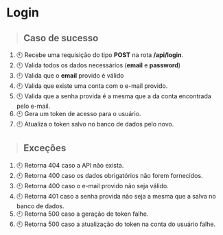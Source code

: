 # Login

> ## Caso de sucesso

1. 🕙 Recebe uma requisição do tipo **POST** na rota **/api/login**.
2. 🕙 Valida todos os dados necessários (**email** e **password**)
3. 🕙 Valida que o **email** provido é válido
4. 🕙 Valida que existe uma conta com o e-mail provido.
5. 🕙 Valida que a senha provida é a mesma que a da conta encontrada pelo e-mail.
6. 🕙 Gera um token de acesso para o usuário.
7. 🕙 Atualiza o token salvo no banco de dados pelo novo.

> ## Exceções

1. 🕙 Retorna 404 caso a API não exista.
2. 🕙 Retorna 400 caso os dados obrigatórios não forem fornecidos.
3. 🕙 Retorna 400 caso o e-mail provido não seja válido.
4. 🕙 Retorna 401 caso a senha provida não seja a mesma que a salva no banco de dados.
5. 🕙 Retorna 500 caso a geração de token falhe.
6. 🕙 Retorna 500 caso a atualização do token na conta do usuário falhe.
